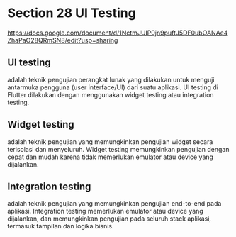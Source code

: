 # Section 28 UI Testing

<https://docs.google.com/document/d/1NctmJUIP0jn9puftJ5DF0ubOANAe4ZhaPaO28QRmSN8/edit?usp=sharing>

## UI testing

adalah teknik pengujian perangkat lunak yang dilakukan untuk menguji antarmuka pengguna (user interface/UI) dari suatu aplikasi. UI testing di Flutter dilakukan dengan menggunakan widget testing atau integration testing.

## Widget testing

adalah teknik pengujian yang memungkinkan pengujian widget secara terisolasi dan menyeluruh. Widget testing memungkinkan pengujian dengan cepat dan mudah karena tidak memerlukan emulator atau device yang dijalankan.

## Integration testing

adalah teknik pengujian yang memungkinkan pengujian end-to-end pada aplikasi. Integration testing memerlukan emulator atau device yang dijalankan, dan memungkinkan pengujian pada seluruh stack aplikasi, termasuk tampilan dan logika bisnis.
